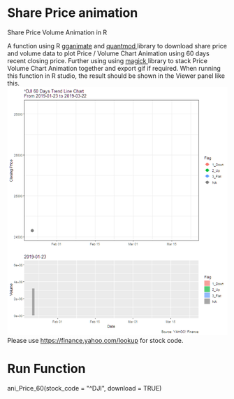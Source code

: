 # Share Price animation
Share Price Volume Animation in R

A function using R  <a href="https://cran.r-project.org/web/packages/gganimate/index.html">gganimate</a> and <a href="https://cran.r-project.org/web/packages/quantmod/index.html"> quantmod </a> library to download share price and volume data to plot Price / Volume Chart Animation using 60 days recent closing price. Further using using <a href="https://cran.r-project.org/web/packages/magick/index.html"> magick </a> library to stack Price Volume Chart Animation together and export gif if required. When running this function in R studio, the result should be shown in the Viewer panel like this. <br>
 ![](price_vol_60.gif)
 <br>
Please use https://finance.yahoo.com/lookup for stock code.

 # Run Function
 ani_Price_60(stock_code = "^DJI", download = TRUE)

 

